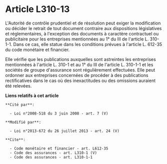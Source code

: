 # Article L310-13

L'Autorité de contrôle prudentiel et de résolution peut exiger la modification ou décider le retrait de tout document
contraire aux dispositions législatives et réglementaires, à l'exception des documents à caractère contractuel ou
publicitaire pour les entreprises mentionnées au 1° du III de l'article L. 310-1-1. Dans ce cas, elle statue dans les
conditions prévues à l'article L. 612-35 du code monétaire et financier. 

Elle vérifie que les publications auxquelles sont astreintes les entreprises mentionnées à l'article L. 310-1 et au 1° du III
de l'article L. 310-1-1 et les sociétés de groupe d'assurance sont régulièrement effectuées. Elle peut ordonner aux
entreprises concernées de procéder à des publications rectificatives dans le cas où des inexactitudes ou des omissions
auraient été relevées.

**Liens relatifs à cet article**

	**Cité par**:

	  - Loi n°2008-518 du 3 juin 2008 - art. 7 (V)

	**Modifié par**:

	  - Loi n°2013-672 du 26 juillet 2013 - art. 24 (V)

	**Cite**:

	  - Code monétaire et financier - art. L612-35
	  - Code des assurances - art. L310-1 (V)
	  - Code des assurances - art. L310-1-1
